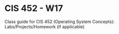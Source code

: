 # CIS 452 - W17
Class guide for CIS 452 (Operating System Concepts): Labs/Projects/Homework (if applicable)

